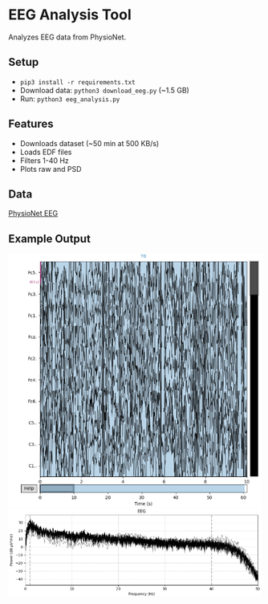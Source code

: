 # EEG Analysis Tool
Analyzes EEG data from PhysioNet.

## Setup
- `pip3 install -r requirements.txt`
- Download data: `python3 download_eeg.py` (~1.5 GB)
- Run: `python3 eeg_analysis.py`

## Features
- Downloads dataset (~50 min at 500 KB/s)
- Loads EDF files
- Filters 1-40 Hz
- Plots raw and PSD

## Data
[PhysioNet EEG](https://physionet.org/content/eegmmidb/)

## Example Output
![Raw EEG Plot](raw_eeg.png)
![PSD Plot](psd_plot.png)
